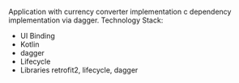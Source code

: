 Application with currency converter implementation c dependency implementation via dagger.
Technology Stack:
- UI Binding
- Kotlin 
- dagger
- Lifecycle
- Libraries retrofit2, lifecycle, dagger

